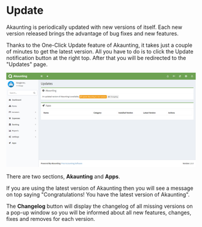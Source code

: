 Update
=======

Akaunting is periodically updated with new versions of itself. Each new version released brings the advantage of bug fixes and new features.

Thanks to the One-Click Update feature of Akaunting, it takes just a couple of minutes to get the latest version. All you have to do is to click the Update notification button at the right top. After that you will be redirected to the "Updates" page.

![update](_images/update.png)

There are two sections, **Akaunting** and **Apps**.

If you are using the latest version of Akaunting then you will see a message on top saying "Congratulations! You have the latest version of Akaunting".

The **Changelog** button will display the changelog of all missing versions on a pop-up window so you will be informed about all new features, changes, fixes and removes for each version.